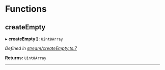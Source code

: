 

# Functions

<a id="createempty"></a>

##  createEmpty

▸ **createEmpty**(): `Uint8Array`

*Defined in [stream/createEmpty.ts:7](https://github.com/polkadot-js/common/blob/bf6fcf9/packages/trie-codec/src/stream/createEmpty.ts#L7)*

**Returns:** `Uint8Array`

___

